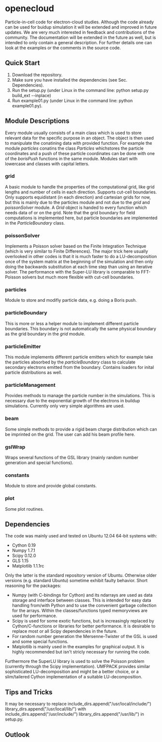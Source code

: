 openecloud
==========

Particle-in-cell code for electron-cloud studies. 
Although the code already can be used for buidup simulation it will be extended and improved in future updates. We are very much interested in feedback and contributions of the community. The documentation will be extended in the future as well, but is intended to only contain a general description. For further details one can look at the examples or the comments in the source code.

Quick Start
---------

1. Download the repository.
2. Make sure you have installed the dependencies (see Sec. Dependencies).
3. Run the setup.py (under Linux in the command line: python setup.py build_ext --inplace)
4. Run example01.py (under Linux in the command line: python example01.py).

Module Descriptions
---------

Every module usually consists of a main class which is used to store relevant data for the specific purpose in an object. The object is then used to manipulate the conatining data with provided function. For example the module *particles* conatins the class *Particles* whichstores the particle coordinates and a push of these particle coordinates can be done with one of the *borisPush* functions in the same module. Modules start with lowercase and classes with capital letters.

### grid

A basic module to handle the properties of the computational grid, like grid lengths and number of cells in each direction. Supports cut-cell boundaries. Only supports equidistant (in each direction) and cartesian grids for now, but this is mainly due to the particles module and not due to the *grid* and *poissonSolver* module. A *Grid* object is handed to every function which needs data of or on the grid. Note that the grid boundary for field computations is implemented here, but particle boundaries are implemented in the *ParticleBoundary* class.

### poissonSolver

Implements a Poisson solver based on the Finite Integration Technique (which is very similar to Finite Differences). The major trick here usually overlooked in other codes is that it is much faster to do a LU-decomposition once of the system matrix at the beginning of the simulation and then only doing the backwards substitution at each time step than using an iterative solver. The performance with the Super-LU library is comparable to FFT-Poisson solvers but much more flexible with cut-cell boundaries.

### particles

Module to store and modifiy particle data, e.g. doing a Boris push.


### particleBoundary

This is more or less a helper module to implement different particle boundaries. This boundary is not automatically the same physical boundary as the grid boundary in the *grid* module.

### particleEmitter

This module implements different particle emitters which for example take the particles absorbed by the *particleBoundary* class to calculate secondary electrons emitted from the boundary. Contains loaders for inital particle distributions as well.

### particleManagement

Provides methods to manage the particle number in the simulations. This is necessary due to the exponential growth of the electrons in buildup simulations. Currently only very simple algorithms are used.

### beam

Some simple methods to provide a rigid beam charge distribution which can be imprinted on the grid. The user can add his beam profile here.

### gslWrap

Wraps several functions of the GSL library (mainly random number generation and special functions).

### constants

Module to store and provide global constants.

### plot

Some plot routines.




Dependencies
---------

The code was mainly used and tested on Ubuntu 12.04 64-bit systems with:
- Cython 0.19
- Numpy 1.7.1
- Scipy 0.12.0
- GLS 1.15
- Matplotlib 1.1.1rc

Only the latter is the standard repository version of Ubuntu. Otherwise older versions (e.g. standard Ubuntu) sometime exhibit faulty behavior. Short reasoning for the packages:

- Numpy (with C-bindings for Cython) and its ndarrays are used as data storage and interface between classes. This is intended for easy data handling from/with Python and to use the convenient garbage collection for the arrays. Within the classes/functions typed memoryviews are used for performance.
- Scipy is used for some exotic functions, but is increasingly replaced by Cython/C-functions or libraries for better performance. It is desirable to replace most or all Scipy dependencies in the future.
- For random number generation the Mersenne-Twister of the GSL is used and some special functions. 
- Matplotlib is mainly used in the examples for graphical output. It is highly recommended but isn't stricly necessary for running the code.

Furthermore the SuperLU library is used to solve the Poisson problem (currently through the Scipy implementation). UMFPACK provides similar sophisticated LU-decomposition and might be a better choice, or a slim/tailered Cython implementation of a suitable LU-decomposition.

Tips and Tricks
--------
It may be necessary to replace 
 include_dirs.append("/usr/local/include/")
 library_dirs.append("/usr/local/lib/")
with
 include_dirs.append("/usr/include/")
 library_dirs.append("/usr/lib/")
in setup.py.

Outlook
---------
